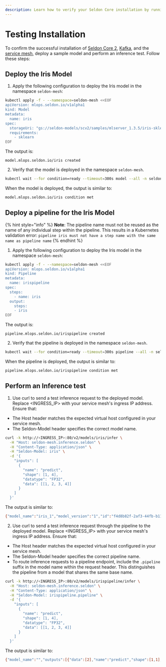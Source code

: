```yaml
---
description: Learn how to verify your Seldon Core installation by running tests and checking component functionality.
---
```


# Testing Installation

To confirm the successful installation of [Seldon Core 2](/docs-gb/installation/production-environment/README.md), [Kafka](/docs-gb/installation/production-environment/kafka/), and the [service mesh](/docs-gb/installation/production-environment/ingress-controller/istio.md), deploy a sample model and perform an inference test. Follow these steps:

## Deploy the Iris Model

1. Apply the following configuration to deploy the Iris model in the namespace `seldon-mesh`:

```bash
kubectl apply -f - --namespace=seldon-mesh <<EOF
apiVersion: mlops.seldon.io/v1alpha1
kind: Model
metadata:
  name: iris
spec:
  storageUri: "gs://seldon-models/scv2/samples/mlserver_1.3.5/iris-sklearn"
  requirements:
    - sklearn
EOF

```
The output is:
```
model.mlops.seldon.io/iris created
```
2. Verify that the model is deployed in the namespace `seldon-mesh`.
 ```bash
 kubectl wait --for condition=ready --timeout=300s model --all -n seldon-mesh
 ```
 When the model is deployed, the output is similar to:
 ```bash
 model.mlops.seldon.io/iris condition met
 ```  
## Deploy a pipeline for the Iris Model
{% hint style="info" %}
**Note**: The pipeline name must not be reused as the name of any individual step within the pipeline. This results in a Kubernetes validation error:
`pipeline iris must not have a step name with the same name as pipeline name`
{% endhint %}

1. Apply the following configuration to deploy the Iris model in the namespace `seldon-mesh`:

```bash
kubectl apply -f - --namespace=seldon-mesh <<EOF
apiVersion: mlops.seldon.io/v1alpha1
kind: Pipeline
metadata:
  name: irispipeline
spec:
  steps:
    - name: iris
  output:
    steps:
    - iris
EOF
```
The output is:
```
pipeline.mlops.seldon.io/irispipeline created
```
2. Verify that the pipeline is deployed in the namespace `seldon-mesh`.
 ```bash
 kubectl wait --for condition=ready --timeout=300s pipeline --all -n seldon-mesh
 ```
 When the pipeline is deployed, the output is similar to:
 ```bash
 pipeline.mlops.seldon.io/irispipeline condition met
 ``` 

## Perform an Inference test

1. Use curl to send a test inference request to the deployed model. Replace <INGRESS_IP> with your service mesh's ingress IP address.
    Ensure that:
  * The Host header matches the expected virtual host configured in your service mesh.
  * The Seldon-Model header specifies the correct model name.

```bash
curl -k http://<INGRESS_IP>:80/v2/models/iris/infer \
  -H "Host: seldon-mesh.inference.seldon" \
  -H "Content-Type: application/json" \
  -H "Seldon-Model: iris" \
  -d '{
    "inputs": [
      {
        "name": "predict",
        "shape": [1, 4],
        "datatype": "FP32",
        "data": [[1, 2, 3, 4]]
      }
    ]
  }'
```

The output is similar to:
```bash
{"model_name":"iris_1","model_version":"1","id":"f4d8b82f-2af3-44fb-b115-60a269cbfa5e","parameters":{},"outputs":[{"name":"predict","shape":[1,1],"datatype":"INT64","parameters":{"content_type":"np"},"data":[2]}]}
```
2. Use curl to send a test inference request through the pipeline to the deployed model. Replace <INGRESS_IP> with your service mesh's ingress IP address.
  Ensure that:
  * The Host header matches the expected virtual host configured in your service mesh.
  * The Seldon-Model header specifies the correct pipeline name.
  * To route inference requests to a pipeline endpoint, include the `.pipeline` suffix in the model name within the request header. This distinguishes the pipeline from a model that shares the same base name.

```bash
curl -k http://<INGRESS_IP>:80/v2/models/irispipeline/infer \
  -H "Host: seldon-mesh.inference.seldon" \
  -H "Content-Type: application/json" \
  -H "Seldon-Model: irispipeline.pipeline" \
  -d '{
    "inputs": [
      {
        "name": "predict",
        "shape": [1, 4],
        "datatype": "FP32",
        "data": [[1, 2, 3, 4]]
      }
    ]
  }'
```

The output is similar to:
```bash
{"model_name":"","outputs":[{"data":[2],"name":"predict","shape":[1,1],"datatype":"INT64","parameters":{"content_type":"np"}}]}
```  


